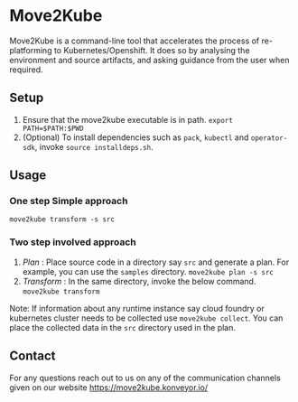# Move2Kube

Move2Kube is a command-line tool that accelerates the process of re-platforming to Kubernetes/Openshift. It does so by analysing the environment and source artifacts, and asking guidance from the user when required.

## Setup

1. Ensure that the move2kube executable is in path. `export PATH=$PATH:$PWD`
1. (Optional) To install dependencies such as `pack`, `kubectl` and `operator-sdk`, invoke `source installdeps.sh`.

## Usage

### One step Simple approach

`move2kube transform -s src`

### Two step involved approach

1. _Plan_ : Place source code in a directory say `src` and generate a plan. For example, you can use the `samples` directory.
    `move2kube plan -s src`
1. _Transform_ : In the same directory, invoke the below command.
    `move2kube transform`

Note: If information about any runtime instance say cloud foundry or kubernetes cluster needs to be collected use `move2kube collect`. You can place the collected data in the `src` directory used in the plan.

## Contact

For any questions reach out to us on any of the communication channels given on our website https://move2kube.konveyor.io/
